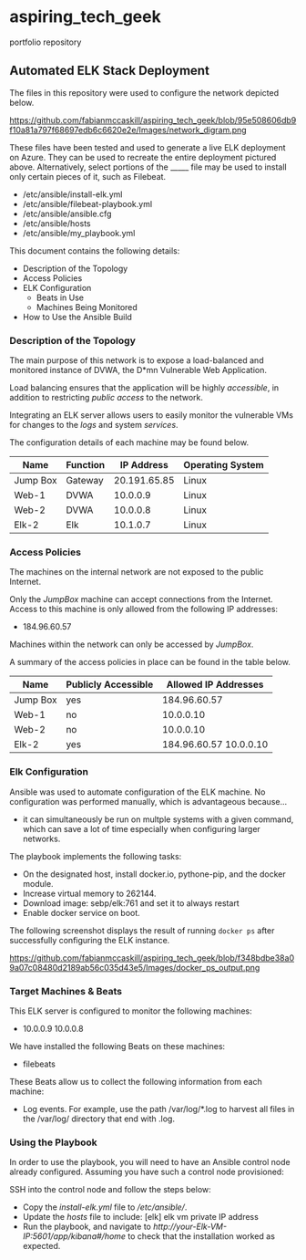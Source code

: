 # aspiring_tech_geek
portfolio repository
## Automated ELK Stack Deployment

The files in this repository were used to configure the network depicted below.

https://github.com/fabianmccaskill/aspiring_tech_geek/blob/95e508606db9f10a81a797f68697edb6c6620e2e/Images/network_digram.png

These files have been tested and used to generate a live ELK deployment on Azure. They can be used to recreate the entire deployment pictured above. Alternatively, select portions of the _____ file may be used to install only certain pieces of it, such as Filebeat.

  - /etc/ansible/install-elk.yml
  - /etc/ansible/filebeat-playbook.yml
  - /etc/ansible/ansible.cfg
  - /etc/ansible/hosts
  - /etc/ansible/my_playbook.yml

This document contains the following details:
- Description of the Topology
- Access Policies
- ELK Configuration
  - Beats in Use
  - Machines Being Monitored
- How to Use the Ansible Build


### Description of the Topology

The main purpose of this network is to expose a load-balanced and monitored instance of DVWA, the D*mn Vulnerable Web Application.

Load balancing ensures that the application will be highly _accessible_, in addition to restricting _public access_ to the network.

Integrating an ELK server allows users to easily monitor the vulnerable VMs for changes to the _logs_ and system _services_.

The configuration details of each machine may be found below.

| Name     | Function | IP Address   | Operating System |
|----------|----------|--------------|------------------|
| Jump Box | Gateway  | 20.191.65.85 | Linux            |
| Web-1    | DVWA     | 10.0.0.9     | Linux            |
| Web-2    | DVWA     | 10.0.0.8     | Linux            |
| Elk-2    | Elk      | 10.1.0.7     | Linux            |

### Access Policies

The machines on the internal network are not exposed to the public Internet. 

Only the _JumpBox_ machine can accept connections from the Internet. Access to this machine is only allowed from the following IP addresses:
- 184.96.60.57

Machines within the network can only be accessed by _JumpBox_.


A summary of the access policies in place can be found in the table below.

| Name     | Publicly Accessible | Allowed IP Addresses   |
|----------|---------------------|------------------------|
| Jump Box | yes                 | 184.96.60.57           |
| Web-1    | no                  | 10.0.0.10              |
| Web-2    | no                  | 10.0.0.10              |
| Elk-2    | yes                 | 184.96.60.57 10.0.0.10 |

### Elk Configuration

Ansible was used to automate configuration of the ELK machine. No configuration was performed manually, which is advantageous because...
- it can simultaneously be run on multple systems with a given command, which can save a lot of time especially when configuring larger networks.

The playbook implements the following tasks:

- On the designated host, install docker.io, pythone-pip, and the docker module.
- Increase virtual memory to 262144.
- Download image: sebp/elk:761 and set it to always restart
- Enable docker service on boot.

The following screenshot displays the result of running `docker ps` after successfully configuring the ELK instance.

https://github.com/fabianmccaskill/aspiring_tech_geek/blob/f348bdbe38a09a07c08480d2189ab56c035d43e5/Images/docker_ps_output.png

### Target Machines & Beats
This ELK server is configured to monitor the following machines:
- 10.0.0.9 10.0.0.8

We have installed the following Beats on these machines:
- filebeats

These Beats allow us to collect the following information from each machine:

- Log events. For example, use the path /var/log/*.log to harvest all files in the /var/log/ directory that end with .log.
 
### Using the Playbook
In order to use the playbook, you will need to have an Ansible control node already configured. Assuming you have such a control node provisioned: 

SSH into the control node and follow the steps below:
- Copy the _install-elk.yml_ file to _/etc/ansible/_.
- Update the _hosts_ file to include: [elk]
                                      elk vm private IP address
- Run the playbook, and navigate to _http://your-Elk-VM-IP:5601/app/kibana#/home_ to check that the installation worked as expected.
